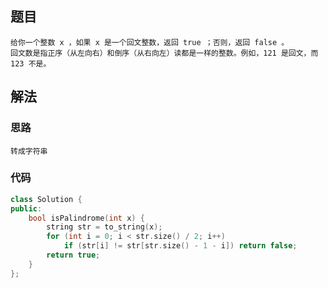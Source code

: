 ## 题目

```
给你一个整数 x ，如果 x 是一个回文整数，返回 true ；否则，返回 false 。
回文数是指正序（从左向右）和倒序（从右向左）读都是一样的整数。例如，121 是回文，而 123 不是。
```

## 解法

### 思路

```
转成字符串
```

### 代码

```c++
class Solution {
public:
    bool isPalindrome(int x) {
        string str = to_string(x);
        for (int i = 0; i < str.size() / 2; i++)
            if (str[i] != str[str.size() - 1 - i]) return false;
        return true;
    }
};
```

